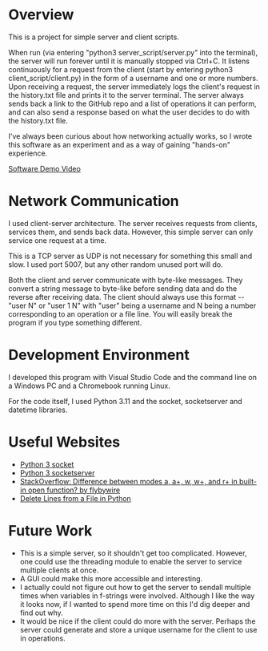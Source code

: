 # Overview

This is a project for simple server and client scripts.

When run (via entering "python3 server_script/server.py" into the terminal), the server will run forever until it is manually stopped via Ctrl+C. It listens continuously for a request from the client (start by entering python3 client_script/client.py) in the form of a username and one or more numbers.  Upon receiving a request, the server immediately logs the client's request in the history.txt file and prints it to the server terminal. The server always sends back a link to the GitHub repo and a list of operations it can perform, and can also send a response based on what the user decides to do with the history.txt file.

I've always been curious about how networking actually works, so I wrote this software as an experiment and as a way of gaining "hands-on" experience.

[Software Demo Video](https://youtu.be/wCzcQl4vDRM)

# Network Communication

I used client-server architecture. The server receives requests from clients, services them, and sends back data. However, this simple server can only service one request at a time.

This is a TCP server as UDP is not necessary for something this small and slow. I used port 5007, but any other random unused port will do.

Both the client and server communicate with byte-like messages. They convert a string message to byte-like before sending data and do the reverse after receiving data. The client should always use this format -- "user N" or "user 1 N" with "user" being a username and N being a number corresponding to an operation or a file line. You will easily break the program if you type something different.

# Development Environment

I developed this program with Visual Studio Code and the command line on a Windows PC and a Chromebook running Linux.

For the code itself, I used Python 3.11 and the socket, socketserver and datetime libraries.

# Useful Websites

* [Python 3 socket](https://docs.python.org/3.11/library/socket.html)
* [Python 3 socketserver](https://docs.python.org/3/library/socketserver.html)
* [StackOverflow: Difference between modes a, a+, w, w+, and r+ in built-in open function? by flybywire](https://stackoverflow.com/questions/1466000/difference-between-modes-a-a-w-w-and-r-in-built-in-open-function)
* [Delete Lines from a File in Python](https://pynative.com/python-delete-lines-from-file/)

# Future Work

* This is a simple server, so it shouldn't get too complicated. However, one could use the threading module to enable the server to service multiple clients at once.
* A GUI could make this more accessible and interesting.
* I actually could not figure out how to get the server to sendall multiple times when variables in f-strings were involved. Although I like the way it looks now, if I wanted to spend more time on this I'd dig deeper and find out why.
* It would be nice if the client could do more with the server. Perhaps the server could generate and store a unique username for the client to use in operations.